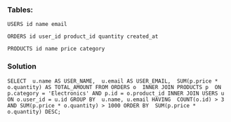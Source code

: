 
### Tables:

`USERS
id
name
email`

`ORDERS
id
user_id
product_id
quantity
created_at`

`PRODUCTS
id
name
price
category`


### Solution

`SELECT 
    u.name AS USER_NAME, 
    u.email AS USER_EMAIL, 
    SUM(p.price * o.quantity) AS TOTAL_AMOUNT
FROM ORDERS o 
INNER JOIN PRODUCTS p 
    ON p.category = 'Electronics' AND p.id = o.product_id
INNER JOIN USERS u 
    ON o.user_id = u.id
GROUP BY 
    u.name, u.email
HAVING 
    COUNT(o.id) > 3 
    AND SUM(p.price * o.quantity) > 1000
ORDER BY 
    SUM(p.price * o.quantity) DESC;`